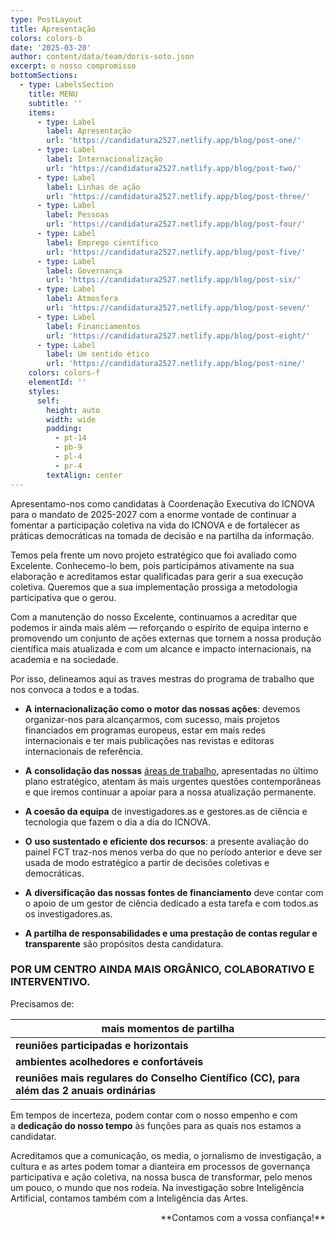 ```yaml
---
type: PostLayout
title: Apresentação
colors: colors-b
date: '2025-03-20'
author: content/data/team/doris-soto.json
excerpt: o nosso compromisso
bottomSections:
  - type: LabelsSection
    title: MENU
    subtitle: ''
    items:
      - type: Label
        label: Apresentação
        url: 'https://candidatura2527.netlify.app/blog/post-one/'
      - type: Label
        label: Internacionalização
        url: 'https://candidatura2527.netlify.app/blog/post-two/'
      - type: Label
        label: Linhas de ação
        url: 'https://candidatura2527.netlify.app/blog/post-three/'
      - type: Label
        label: Pessoas
        url: 'https://candidatura2527.netlify.app/blog/post-four/'
      - type: Label
        label: Emprego científico
        url: 'https://candidatura2527.netlify.app/blog/post-five/'
      - type: Label
        label: Governança
        url: 'https://candidatura2527.netlify.app/blog/post-six/'
      - type: Label
        label: Atmosfera
        url: 'https://candidatura2527.netlify.app/blog/post-seven/'
      - type: Label
        label: Financiamentos
        url: 'https://candidatura2527.netlify.app/blog/post-eight/'
      - type: Label
        label: Um sentido ético
        url: 'https://candidatura2527.netlify.app/blog/post-nine/'
    colors: colors-f
    elementId: ''
    styles:
      self:
        height: auto
        width: wide
        padding:
          - pt-14
          - pb-9
          - pl-4
          - pr-4
        textAlign: center
---
```

Apresentamo-nos como candidatas à Coordenação Executiva do ICNOVA para o mandato de 2025-2027 com a enorme vontade de continuar a fomentar a participação coletiva na vida do ICNOVA e de fortalecer as práticas democráticas na tomada de decisão e na partilha da informação. 

Temos pela frente um novo projeto estratégico que foi avaliado como Excelente. Conhecemo-lo bem, pois participámos ativamente na sua elaboração e acreditamos estar qualificadas para gerir a sua execução coletiva. Queremos que a sua implementação prossiga a metodologia participativa que o gerou.

Com a manutenção do nosso Excelente, continuamos a acreditar que podemos ir ainda mais além — reforçando o espírito de equipa interno e promovendo um conjunto de ações externas que tornem a nossa produção científica mais atualizada e com um alcance e impacto internacionais, na academia e na sociedade.

Por isso, delineamos aqui as traves mestras do programa de trabalho que nos convoca a todos e a todas.

*   **A** **internacionalização como o motor das nossas ações**: devemos organizar-nos para alcançarmos, com sucesso, mais projetos financiados em programas europeus, estar em mais redes internacionais e ter mais publicações nas revistas e editoras internacionais de referência.

*   **A** **consolidação das nossas** [áreas de trabalho](https://candidatura2527.netlify.app/blog/post-three/), apresentadas no último plano estratégico, atentam às mais urgentes questões contemporâneas e que iremos continuar a apoiar para a nossa atualização permanente.

*   **A coesão da equipa** de investigadores.as e gestores.as de ciência e tecnologia que fazem o dia a dia do ICNOVA.

<!---->

*   **O** **uso sustentado e eficiente dos recursos**: a presente avaliação do painel FCT traz-nos menos verba do que no período anterior e deve ser usada de modo estratégico a partir de decisões coletivas e democráticas.

*   **A** **diversificação das nossas fontes de financiamento** deve contar com o apoio de um gestor de ciência dedicado a esta tarefa e com todos.as os investigadores.as.

*   **A partilha de responsabilidades e uma prestação de contas regular e transparente** são propósitos desta candidatura.

### **POR UM CENTRO AINDA MAIS ORGÂNICO, COLABORATIVO E INTERVENTIVO**.

Precisamos de:

| **mais momentos de partilha**                                                              |
| ------------------------------------------------------------------------------------------ |
| **reuniões participadas e horizontais**                                                    |
| **ambientes acolhedores e confortáveis**                                                   |
| **reuniões mais regulares do Conselho Científico (CC), para além das 2 anuais ordinárias** |

Em tempos de incerteza, podem contar com o nosso empenho e com a **dedicação do nosso tempo** às funções para as quais nos estamos a candidatar.

Acreditamos que a comunicação, os media, o jornalismo de investigação, a cultura e as artes podem tomar a dianteira em processos de governança participativa e ação coletiva, na nossa busca de transformar, pelo menos um pouco, o mundo que nos rodeia. Na investigação sobre Inteligência Artificial, contamos também com a Inteligência das Artes.

<div style="text-align: right">**Contamos com a vossa confiança!**</div>

